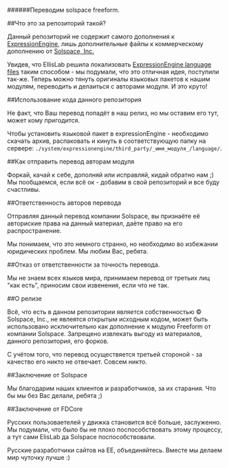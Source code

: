 ######Переводим solspace freeform.

##Что это за репозиторий такой?

Данный репозиторий не содержит самого дополнения к [ExpressionEngine](http://http://expressionengine.com), лишь дополнительные файлы к коммерческому дополнению от [Solspace, Inc.](http://solspace.com)

Увидев, что EllisLab решила локализовать [ExpressionEngine language files](https://github.com/EllisLab/) таким способом - мы подумали, что это отличная идея, поступили так-же. Теперь можно тянуть оригиналы языковых пакетов к нашим модулям, переводить и делаиться с авторами модуля. И это круто! 

##Использование кода данного репозитория

Не факт, что Ваш перевод попадёт в наш релиз, но мы оставим его тут, может кому пригодится.

Чтобы установить языковой пакет в expressionEngine - необходимо скачать архив, распаковать и кинуть в соответствующую папку на сервере:  `./system/expressionengine/third_party/_имя_модуля_/language/`.

##Как отправить перевод авторам модуля

Форкай, качай к себе, дополняй или исправляй, кидай обратно нам ;) Мы пообщаемся, если всё ок - добавим в свой репозиторий и все буду счастливы.

##Ответственность авторов перевода

Отправляя данный перевод компании Solspace, вы признаёте её авториские права на данный материал, даёте право на его распространение.

Мы понимаем, что это немного странно, но необходимо во избежании юридических проблем. Мы любим Вас, ребята.

##Отказ от ответственности за точность перевода.

Мы не знаем всех языков мира, принимаем перевод от третьих лиц "как есть", приносим свои извенения, если что не так.

##О релизе

Всё, что есть в данном репозитории является собственностью &copy; Solspace, Inc., не явлеятся открытым исходным кодом, может быть использовано исключительно как дополнение к модулю Freeform от компании Solspace. Запрещено извлекать выгоду из материалов, данного репозитория, его форков.

С учётом того, что перевод осуществяется третьей стороной - за качество его никто не отвечает. Совсем никто.

##Заключение от Solspace

Мы благодарим наших клиентов и разработчиков, за их старания. Что бы мы без Вас делали, ребята ;)

##Заключение от FDCore

Русских пользоваетелей у движка становится всё больше, заслуженно. Мы подумали, что было бы не плохо поспособствовать этому процессу, а тут сами ElisLab да Solspace поспособствовали.

Русские разработчики сайтов на EE, объединяйтесь. Вместе мы делаем мир чуточку лучше :)